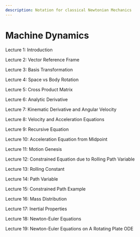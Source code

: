 ```yaml
---
description: Notation for classical Newtonian Mechanics
---
```


# Machine Dynamics

Lecture 1: Introduction

Lecture 2: Vector Reference Frame

Lecture 3: Basis Transformation

Lecture 4: Space vs Body Rotation

Lecture 5: Cross Product Matrix

Lecture 6: Analytic Derivative

Lecture 7: Kinematic Derivative and Angular Velocity

Lecture 8: Velocity and Acceleration Equations

Lecture 9: Recursive Equation

Lecture 10: Acceleration Equation from Midpoint

Lecture 11: Motion Genesis

Lecture 12: Constrained Equation due to Rolling Path Variable

Lecture 13: Rolling Constant 

Lecture 14: Path Variable

Lecture 15: Constrained Path Example 

Lecture 16: Mass Distribution

Lecture 17: Inertial Properties

Lecture 18: Newton-Euler Equations

Lecture 19: Newton-Euler Equations on A Rotating Plate ODE


